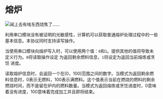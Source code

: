 # 熔炉
![闻上去有啥东西烧焦了……](block:minecraft:furnace)

利用串口模块没有被证明的光敏感性，计算机可以获取普通熔炉处理过程中的一些基本信息。本协议同时支持读写操作。

当使用串口模块向熔炉写入时，可以使用两个值：`0`和`1`。提供其他的值将导致未定义行为。`0`将读取操作设定 为返回剩余燃料信息，`1`将设定为返回当前熔炼或烹饪 进度。

读取熔炉信息时，会返回一个在[0，100]范围之间的数字。当模式为返回剩余燃料信息时，0表示无燃料，100表示满燃料。这个值表示当前在燃烧的燃料的剩余燃烧时间，而不是留在炉内的燃料数量。当模式为返回熔炼或烹饪进度时，0意味着没有进度，100意味着完成加工并且即将结束。
